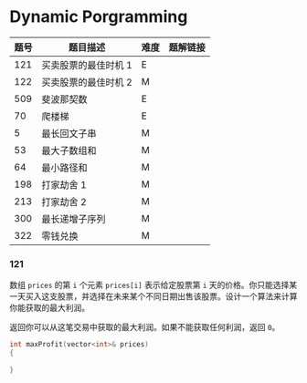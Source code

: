 # Dynamic Porgramming



| 题号 | 题目描述             | 难度 | 题解链接 |
| ---- | -------------------- | ---- | -------- |
| 121  | 买卖股票的最佳时机 1 | E    |          |
| 122  | 买卖股票的最佳时机 2 | M    |          |
| 509  | 斐波那契数           | E    |          |
| 70   | 爬楼梯               | E    |          |
| 5    | 最长回文子串         | M    |          |
| 53   | 最大子数组和         | M    |          |
| 64   | 最小路径和           | M    |          |
| 198  | 打家劫舍 1           | M    |          |
| 213  | 打家劫舍 2           | M    |          |
| 300  | 最长递增子序列       | M    |          |
| 322  | 零钱兑换             | M    |          |



### 121

数组 `prices` 的第 `i` 个元素 `prices[i]` 表示给定股票第 `i` 天的价格。你只能选择某一天买入这支股票，并选择在未来某个不同日期出售该股票。设计一个算法来计算你能获取的最大利润。

返回你可以从这笔交易中获取的最大利润。如果不能获取任何利润，返回 `0`。





```c++
int maxProfit(vector<int>& prices)
{
    
}
```